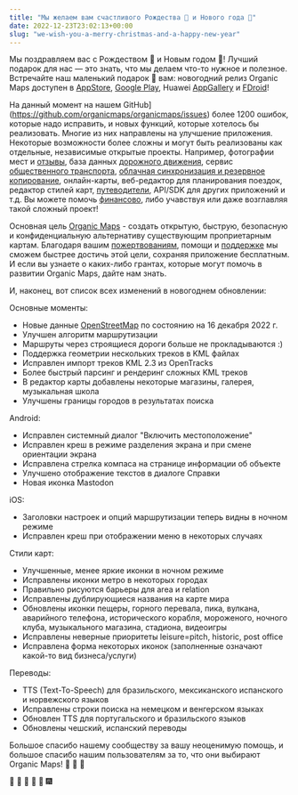 ```yaml
---
title: "Мы желаем вам счастливого Рождества 🎅 и Нового года 🎄"
date: 2022-12-23T23:02:13+00:00
slug: "we-wish-you-a-merry-christmas-and-a-happy-new-year"
---
```


Мы поздравляем вас с Рождеством 🎅 и Новым годом 🎄! Лучший подарок для нас — это знать, что мы делаем что-то нужное и полезное. Встречайте наш маленький подарок 🎁 вам: новогодний релиз Organic Maps доступен в [AppStore](https://apps.apple.com/app/organic-maps/id1567437057), [Google Play](https://play.google.com/store/apps/details?id=app.organicmaps), Huawei [AppGallery](https://appgallery.huawei.com/#/app/C104325611?local=en) и [FDroid](https://f-droid.org/en/packages/app.organicmaps/)!

На данный момент на нашем GitHub](https://github.com/organicmaps/organicmaps/issues) более 1200 ошибок, которые надо исправить, и новых функций, которые хотелось бы реализовать. Многие из них направлены на улучшение приложения. Некоторые возможности более сложны и могут быть реализованы как отдельные, независимые открытые проекты. Например, фотографии мест и [отзывы](https://github.com/organicmaps/organicmaps/issues/2758), база данных [дорожного движения](https://github.com/organicmaps/organicmaps/issues/1160), сервис [общественного транспорта](https://github.com/organicmaps/organicmaps/issues/837), [облачная синхронизация и резервное копирование](https://github.com/organicmaps/organicmaps/issues/2082), онлайн-карты, веб-редактор для планирования поездок, редактор стилей карт, [путеводители](https://github.com/organicmaps/organicmaps/issues/3648), API/SDK для других приложений и т.д. Вы можете помочь [финансово](https://organicmaps.app/donate/), либо учавствуя или даже возглавляя такой сложный проект!

Основная цель [Organic Maps](https://organicmaps.app/) - создать открытую, быструю, безопасную и конфиденциальную альтернативу существующим проприетарным картам. Благодаря вашим [пожертвованиям](https://organicmaps.app/donate/), помощи и [поддержке](https://organicmaps.app/support-us/) мы сможем быстрее достичь этой цели, сохраняя приложение бесплатным. И если вы узнаете о каких-либо грантах, которые могут помочь в развитии Organic Maps, дайте нам знать.

И, наконец, вот список всех изменений в новогоднем обновлении:

Основные моменты:

- Новые данные [OpenStreetMap](https://openstreetmap.org/) по состоянию на 16 декабря 2022 г.
- Улучшен алгоритм маршрутизации
- Маршруты через строящиеся дороги больше не прокладываются :)
- Поддержка геометрии нескольких треков в KML файлах
- Исправлен импорт треков KML 2.3 из OpenTracks
- Более быстрый парсинг и рендеринг сложных KML треков
- В редактор карты добавлены некоторые магазины, галерея, музыкальная школа
- Улучшены границы городов в результатах поиска

Android:

- Исправлен системный диалог "Включить местоположение"
- Исправлен креш в режиме разделения экрана и при смене ориентации экрана
- Исправлена стрелка компаса на странице информации об объекте
- Улучшено отображение текстов в диалоге Справки
- Новая иконка Mastodon

iOS:

- Заголовки настроек и опций маршрутизации теперь видны в ночном режиме
- Исправлен креш при отображении меню в некоторых случаях

Стили карт:

- Улучшенные, менее яркие иконки в ночном режиме
- Исправлены иконки метро в некоторых городах
- Правильно рисуются барьеры для area и relation
- Исправлены дублирующиеся названия на карте мира
- Обновлены иконки пещеры, горного перевала, пика, вулкана, аварийного телефона, исторического корабля, мороженого, ночного клуба, музыкального магазина, стадиона, видеоигры
- Исправлены неверные приоритеты leisure=pitch, historic, post office
- Исправлена форма некоторых иконок (заполненные означают какой-то вид бизнеса/услуги)

Переводы:

- TTS (Text-To-Speech) для бразильского, мексиканского испанского и норвежского языков
- Исправлены строки поиска на немецком и венгерском языках
- Обновлен TTS для португальского и бразильского языков
- Обновлены чешский, испанский переводы

Большое спасибо нашему сообществу за вашу неоценимую помощь, и большое спасибо нашим пользователям за то, что они выбирают Organic Maps! 🙏 🙏 🙏

🎇 🎈 🎉 🎊 🎄 🎆
